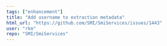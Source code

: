 ```yaml
---
tags: ["enhancement"]
title: "Add username to extraction metadata"
html_url: "https://github.com/SMI/SmiServices/issues/1443"
user: "rkm"
repo: "SMI/SmiServices"
---
```


